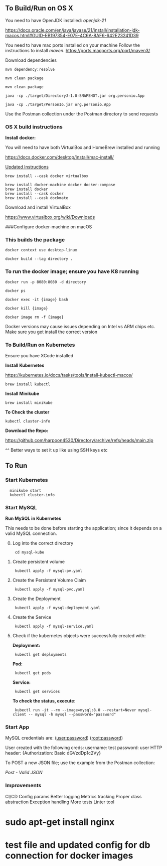 ## To Build/Run on OS X
You need to have OpenJDK installed: _openjdk-21_

https://docs.oracle.com/en/java/javase/21/install/installation-jdk-macos.html#GUID-EB197354-E07E-4C6A-8AF6-642E23241D39

You need to have mac ports installed on your machine
Follow the instructions to install _maven_.
https://ports.macports.org/port/maven3/

Download dependencies

    mvn dependency:resolve

    mvn clean package

    mvn clean package

    java -cp ./target/DirectoryJ-1.0-SNAPSHOT.jar org.personio.App

    java -cp ./target/PersonIo.jar org.personio.App

Use the Postman collection under the Postman directory to send requests



### OS X build instructions
**Install docker:**

You will need to have both VirtualBox and HomeBrew installed and running


https://docs.docker.com/desktop/install/mac-install/

[Updated Instructions
](https://desktop.docker.com/mac/main/amd64/122432/Docker.dmg?_gl=1*1djsy22*_ga*MjAyNzUwMzM5NC4xNjk5ODM5MTIx*_ga_XJWPQMJYHQ*MTY5OTgzOTEyMC4xLjEuMTY5OTg0MTcyNC41Ny4wLjA.
)

    brew install --cask docker virtualbox

    brew install docker-machine docker docker-compose
    brew install docker
    brew install --cask docker
    brew install --cask dockmate


Download and install VirtualBox

https://www.virtualbox.org/wiki/Downloads


###Configure docker-machine on macOS

[comment]: <> (Create a default machine &#40;if you don't have one, see: docker-machine ls&#41;:)

[comment]: <> (_docker-machine create --driver virtualbox default_)

[comment]: <> (Then set-up the environment for the Docker client:)

[comment]: <> (_eval "$&#40;docker-machine env default&#41;"_)

[comment]: <> (Go to VirtualBox and start the *deamon*)

[comment]: <> (Then double-check by listing containers:)

[comment]: <> (_docker ps_)



### This builds the package

    docker context use desktop-linux

    docker build --tag directory .

### To run the docker image; ensure you have K8 running

    docker run -p 8080:8080 -d directory

    docker ps

    docker exec -it {image} bash

    docker kill {image}

    docker image rm -f {image}

Docker versions may cause issues depending on Intel vs ARM chips etc.
Make sure you get install the correct version

### To Build/Run on Kubernetes

Ensure you have XCode installed

**Install Kubernetes**

https://kubernetes.io/docs/tasks/tools/install-kubectl-macos/

    brew install kubectl

**Install Minikube**

    brew install minikube

**To Check the cluster**
    
    kubectl cluster-info



**Download the Repo:**

https://github.com/harpoon4530/Directory/archive/refs/heads/main.zip

^^ Better ways to set it up like using SSH keys etc


## To Run

### Start Kubernetes
      minikube start
      kubectl cluster-info

[comment]: <> (Kubernetes control plane is running at https://192.168.64.2:8443)

[comment]: <> (CoreDNS is running at https://192.168.64.2:8443/api/v1/namespaces/kube-system/services/kube-dns:dns/proxy)



### Start MySQL


**Run MySQL in Kubernetes**

This needs to be done before starting the application; since it depends on a valid MySQL connection.

0. Log into the correct directory
    
        cd mysql-kube
   
1. Create persistent volume
   
        kubectl apply -f mysql-pv.yaml

   
2. Create the Persistent Volume Claim

        kubectl apply -f mysql-pvc.yaml


3. Create the Deployment

        kubectl apply -f mysql-deployment.yaml

4. Create the Service
   
        kubectl apply -f mysql-service.yaml


5. Check if the kubernetes objects were successfully created with:
    
    **Deployment:**

        kubectl get deployments

    **Pod:**
   
        kubectl get pods

    **Service:**
        
        kubectl get services

    **To check the status, execute:**
        
        kubectl run -it --rm --image=mysql:8.0 --restart=Never mysql-client -- mysql -h mysql --password="password"

### Start App

MySQL credentials are: (<user:password>)    (<root:password>) 






User created with the following creds:
username: test
password: user
HTTP header: {Authorization: Basic dGVzdDp1c2Vy}

To POST a new JSON file; use the example from the Postman collection:

*Post - Valid JSON*


### Improvements
CI/CD
Config params
Better logging
Metrics tracking
Proper class abstraction
Exception handling
More tests
Linter tool



# sudo apt-get install nginx
# test file and updated config for db connection for docker images
